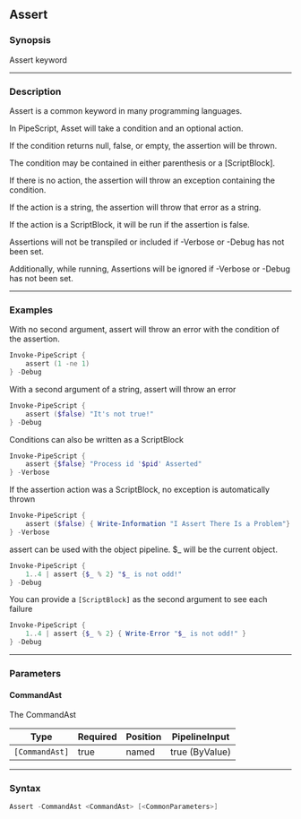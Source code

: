 Assert
------

### Synopsis
Assert keyword

---

### Description

Assert is a common keyword in many programming languages.

In PipeScript, Asset will take a condition and an optional action.

If the condition returns null, false, or empty, the assertion will be thrown.

The condition may be contained in either parenthesis or a [ScriptBlock].

If there is no action, the assertion will throw an exception containing the condition.

If the action is a string, the assertion will throw that error as a string.

If the action is a ScriptBlock, it will be run if the assertion is false.

Assertions will not be transpiled or included if -Verbose or -Debug has not been set.

Additionally, while running, Assertions will be ignored if -Verbose or -Debug has not been set.

---

### Examples
With no second argument, assert will throw an error with the condition of the assertion.

```PowerShell
Invoke-PipeScript {
    assert (1 -ne 1)
} -Debug
```
With a second argument of a string, assert will throw an error

```PowerShell
Invoke-PipeScript {
    assert ($false) "It's not true!"
} -Debug
```
Conditions can also be written as a ScriptBlock

```PowerShell
Invoke-PipeScript {
    assert {$false} "Process id '$pid' Asserted"
} -Verbose
```
If the assertion action was a ScriptBlock, no exception is automatically thrown

```PowerShell
Invoke-PipeScript {
    assert ($false) { Write-Information "I Assert There Is a Problem"}
} -Verbose
```
assert can be used with the object pipeline.  $_ will be the current object.

```PowerShell
Invoke-PipeScript {
    1..4 | assert {$_ % 2} "$_ is not odd!"
} -Debug
```
You can provide a ```[ScriptBlock]``` as the second argument to see each failure

```PowerShell
Invoke-PipeScript {
    1..4 | assert {$_ % 2} { Write-Error "$_ is not odd!" }
} -Debug
```

---

### Parameters
#### **CommandAst**
The CommandAst

|Type          |Required|Position|PipelineInput |
|--------------|--------|--------|--------------|
|`[CommandAst]`|true    |named   |true (ByValue)|

---

### Syntax
```PowerShell
Assert -CommandAst <CommandAst> [<CommonParameters>]
```
